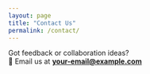 ```yaml
---
layout: page
title: "Contact Us"
permalink: /contact/
---
```


Got feedback or collaboration ideas?  
📩 Email us at **your-email@example.com**
